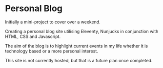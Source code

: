 # Personal Blog

Initially a mini-project to cover over a weekend.

Creating a personal blog site utilising Eleventy, Nunjucks in conjunction with HTML, CSS and Javascript.

The aim of the blog is to highlight current events in my life whether it is technology based or a more personal interest.

This site is not currently hosted, but that is a future plan once completed.